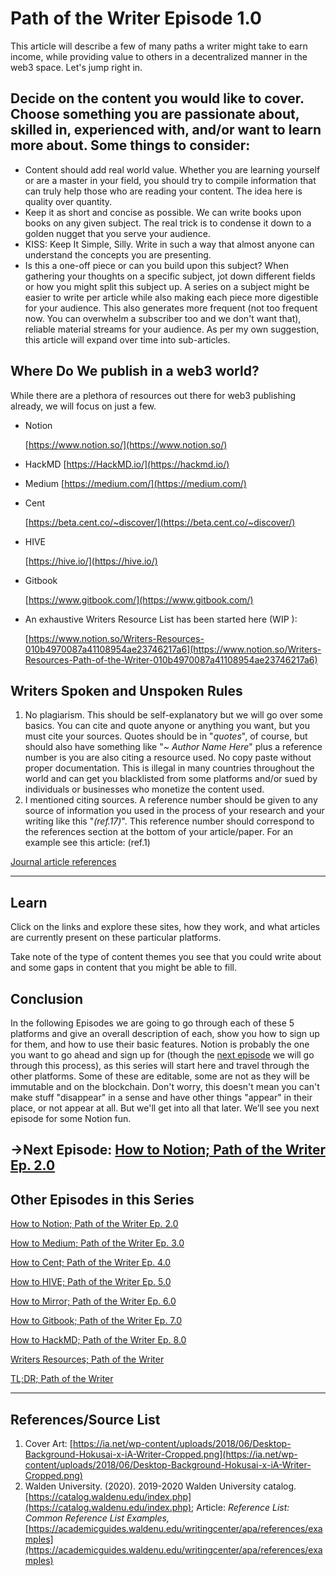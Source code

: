 # Path of the Writer Episode 1.0

This article will describe a few of many paths a writer might take to earn income, while providing value to others in a decentralized manner in the web3 space. Let's jump right in.

## Decide on the content you would like to cover. Choose something you are passionate about, skilled in, experienced with, and/or want to learn more about. Some things to consider:

- Content should add real world value. Whether you are learning yourself or are a master in your field, you should try to compile information that can truly help those who are reading your content. The idea here is quality over quantity.
- Keep it as short and concise as possible. We can write books upon books on any given subject. The real trick is to condense it down to a golden nugget that you serve your audience.
- KISS: Keep It Simple, Silly. Write in such a way that almost anyone can understand the concepts you are presenting.
- Is this a one-off piece or can you build upon this subject? When gathering your thoughts on a specific subject, jot down different fields or how you might split this subject up. A series on a subject might be easier to write per article while also making each piece more digestible for your audience. This also generates more frequent (not too frequent now. You can overwhelm a subscriber too and we don't want that), reliable material streams for your audience. As per my own suggestion, this article will expand over time into sub-articles.

## Where Do We publish in a web3 world?

While there are a plethora of resources out there for web3 publishing already, we will focus on just a few.

- Notion
    
    [https://www.notion.so/](https://www.notion.so/)
    
- HackMD
[https://HackMD.io/](https://hackmd.io/)
- Medium
[https://medium.com/](https://medium.com/)
- Cent
    
    [https://beta.cent.co/~discover/](https://beta.cent.co/~discover/)
    
- HIVE
    
    [https://hive.io/](https://hive.io/)
    
- Gitbook
    
    [https://www.gitbook.com/](https://www.gitbook.com/)
    
- An exhaustive Writers Resource List has been started here (WIP ):
    
    [https://www.notion.so/Writers-Resources-010b4970087a41108954ae23746217a6](https://www.notion.so/Writers-Resources-Path-of-the-Writer-010b4970087a41108954ae23746217a6)
    

## Writers  Spoken and Unspoken Rules

1. No plagiarism. This should be self-explanatory but we will go over some basics. You can cite and quote anyone or anything you want, but you must cite your sources. Quotes should be in "*quotes*", of course, but should also have something like "*~ Author Name Here*" plus a reference number is you are also citing a resource used. No copy paste without proper documentation. This is illegal in many countries throughout the world and can get you blacklisted from some platforms and/or sued by individuals or businesses who monetize the content used.
2. I mentioned citing sources. A reference number should be given to any source of information you used in the process of your research and your writing like this "*(ref.17)*". This reference number should correspond to the references section at the bottom of your article/paper. For an example see this article: (ref.1)

[Journal article references](https://apastyle.apa.org/style-grammar-guidelines/references/examples/journal-article-references)

---

## Learn

Click on the links and explore these sites, how they work, and what articles are currently present on these particular platforms.

Take note of the type of content themes you see that you could write about and some gaps in content that you might be able to fill.

## Conclusion

In the following Episodes we are going to go through each of these 5 platforms and give an overall description of each, show you  how to sign up for them, and how to use their basic features. Notion is probably the one you want to go ahead and sign up for (though the [next episode](https://www.notion.so/How-to-Notion-Path-of-the-Writer-Ep-2-0-c52ec7cba6ee4519b2879443cde0ba39) we will go through this process), as this series will start here and travel through the other platforms. Some of these are editable, some are not as they will be immutable and on the blockchain. Don't worry, this doesn't mean you can't make stuff "disappear" in a sense and have other things "appear" in their place, or not appear at all. But we'll get into all that later. We’ll see you next episode for some Notion fun. 

## →Next Episode: [How to Notion; Path of the Writer Ep. 2.0](https://www.notion.so/How-to-Notion-Path-of-the-Writer-Ep-2-0-c52ec7cba6ee4519b2879443cde0ba39)

## Other Episodes in this Series

[How to Notion; Path of the Writer Ep. 2.0](https://www.notion.so/How-to-Notion-Path-of-the-Writer-Ep-2-0-c52ec7cba6ee4519b2879443cde0ba39)

[How to Medium; Path of the Writer Ep. 3.0](https://www.notion.so/How-to-Medium-Path-of-the-Writer-Ep-3-0-9611ee1b93814047b90b6c0114b503d4)

[How to Cent; Path of the Writer Ep. 4.0](https://www.notion.so/How-to-Cent-Path-of-the-Writer-Ep-4-0-d0cd382e7f26422bb0fabcc83a93db79)

[How to HIVE; Path of the Writer Ep. 5.0](https://www.notion.so/How-to-HIVE-Path-of-the-Writer-Ep-5-0-8399ccb2967541bb9191e74cff99dcd4)

[How to Mirror; Path of the Writer Ep. 6.0](https://www.notion.so/How-to-Mirror-Path-of-the-Writer-Ep-6-0-7f182e04fca144b98df35b36a7f787f9)

[How to Gitbook; Path of the Writer Ep. 7.0](https://www.notion.so/How-to-Gitbook-Path-of-the-Writer-Ep-7-0-14b8aa72622e43b0a4b90621f39b9701)

[How to HackMD; Path of the Writer Ep. 8.0](https://www.notion.so/How-to-HackMD-Path-of-the-Writer-Ep-8-0-b046ed05ac284717aed6da07c96e37a0)

[Writers Resources; Path of the Writer](https://www.notion.so/Writers-Resources-Path-of-the-Writer-010b4970087a41108954ae23746217a6)

[TL;DR; Path of the Writer](https://www.notion.so/TL-DR-Path-of-the-Writer-26e79fe85f244439ab06bc00f2a11799)

---

## References/Source List

1. Cover Art: [https://ia.net/wp-content/uploads/2018/06/Desktop-Background-Hokusai-x-iA-Writer-Cropped.png](https://ia.net/wp-content/uploads/2018/06/Desktop-Background-Hokusai-x-iA-Writer-Cropped.png)
2. Walden University. (2020). 2019-2020 Walden University catalog. [https://catalog.waldenu.edu/index.php](https://catalog.waldenu.edu/index.php); Article: *Reference List: Common Reference List Examples,* [https://academicguides.waldenu.edu/writingcenter/apa/references/examples](https://academicguides.waldenu.edu/writingcenter/apa/references/examples)